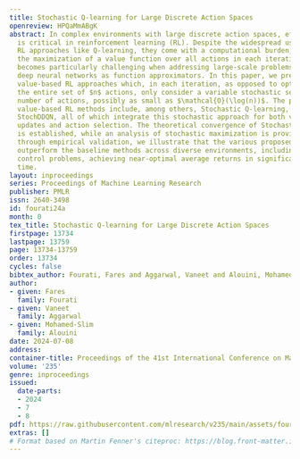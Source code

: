 ```yaml
---
title: Stochastic Q-learning for Large Discrete Action Spaces
openreview: HPQaMmABgK
abstract: In complex environments with large discrete action spaces, effective decision-making
  is critical in reinforcement learning (RL). Despite the widespread use of value-based
  RL approaches like Q-learning, they come with a computational burden, necessitating
  the maximization of a value function over all actions in each iteration. This burden
  becomes particularly challenging when addressing large-scale problems and using
  deep neural networks as function approximators. In this paper, we present stochastic
  value-based RL approaches which, in each iteration, as opposed to optimizing over
  the entire set of $n$ actions, only consider a variable stochastic set of a sublinear
  number of actions, possibly as small as $\mathcal{O}(\log(n))$. The presented stochastic
  value-based RL methods include, among others, Stochastic Q-learning, StochDQN, and
  StochDDQN, all of which integrate this stochastic approach for both value-function
  updates and action selection. The theoretical convergence of Stochastic Q-learning
  is established, while an analysis of stochastic maximization is provided. Moreover,
  through empirical validation, we illustrate that the various proposed approaches
  outperform the baseline methods across diverse environments, including different
  control problems, achieving near-optimal average returns in significantly reduced
  time.
layout: inproceedings
series: Proceedings of Machine Learning Research
publisher: PMLR
issn: 2640-3498
id: fourati24a
month: 0
tex_title: Stochastic Q-learning for Large Discrete Action Spaces
firstpage: 13734
lastpage: 13759
page: 13734-13759
order: 13734
cycles: false
bibtex_author: Fourati, Fares and Aggarwal, Vaneet and Alouini, Mohamed-Slim
author:
- given: Fares
  family: Fourati
- given: Vaneet
  family: Aggarwal
- given: Mohamed-Slim
  family: Alouini
date: 2024-07-08
address:
container-title: Proceedings of the 41st International Conference on Machine Learning
volume: '235'
genre: inproceedings
issued:
  date-parts:
  - 2024
  - 7
  - 8
pdf: https://raw.githubusercontent.com/mlresearch/v235/main/assets/fourati24a/fourati24a.pdf
extras: []
# Format based on Martin Fenner's citeproc: https://blog.front-matter.io/posts/citeproc-yaml-for-bibliographies/
---
```

